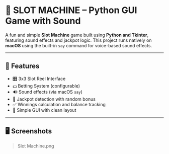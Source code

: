 # 🎰 SLOT MACHINE – Python GUI Game with Sound

A fun and simple **Slot Machine** game built using **Python and Tkinter**, featuring sound effects and jackpot logic. This project runs natively on **macOS** using the built-in `say` command for voice-based sound effects.

---

## 🧠 Features

- 🎛 3x3 Slot Reel Interface
- 💵 Betting System (configurable)
- 🔊 Sound effects (via macOS `say`)
- 🎉 Jackpot detection with random bonus
- ✅ Winnings calculation and balance tracking
- 🎨 Simple GUI with clean layout

---
## 🖥️ Screenshots
> Slot Machine.png
